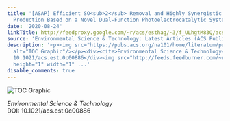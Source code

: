 ```yaml
---
title: '[ASAP] Efficient SO<sub>2</sub> Removal and Highly Synergistic H<sub>2</sub>O<sub>2</sub>
  Production Based on a Novel Dual-Function Photoelectrocatalytic System'
date: '2020-08-24'
linkTitle: http://feedproxy.google.com/~r/acs/esthag/~3/f_ULhgtM83Q/acs.est.0c00886
source: 'Environmental Science & Technology: Latest Articles (ACS Publications)'
description: '<p><img src="https://pubs.acs.org/na101/home/literatum/publisher/achs/journals/content/esthag/0/esthag.ahead-of-print/acs.est.0c00886/20200824/images/medium/es0c00886_0007.gif"
  alt="TOC Graphic"/></p><div><cite>Environmental Science & Technology</cite></div><div>DOI:
  10.1021/acs.est.0c00886</div><img src="http://feeds.feedburner.com/~r/acs/esthag/~4/f_ULhgtM83Q"
  height="1" width="1" ...'
disable_comments: true
---
```

<p><img src="https://pubs.acs.org/na101/home/literatum/publisher/achs/journals/content/esthag/0/esthag.ahead-of-print/acs.est.0c00886/20200824/images/medium/es0c00886_0007.gif" alt="TOC Graphic"/></p><div><cite>Environmental Science & Technology</cite></div><div>DOI: 10.1021/acs.est.0c00886</div><img src="http://feeds.feedburner.com/~r/acs/esthag/~4/f_ULhgtM83Q" height="1" width="1" ...